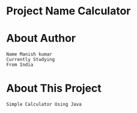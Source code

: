 # Project Name Calculator

# About Author
```
Name Manish kumar
Currently Studying
From India
```

# About This Project
```
Simple Calculator Using Java
```
